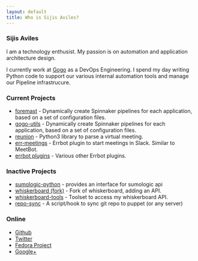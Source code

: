 ```yaml
---
layout: default
title: Who is Sijis Aviles?
---
```

### Sijis Aviles
I am a technology enthusist. My passion is on automation and application architecture design.

I currently work at [Gogo](https://gogoair.com) as a DevOps Engineering. I spend my day writing Python code to support our various internal automation tools and manage our Pipeline infrastrucure.

### Current Projects
* [foremast](https://github.com/gogoair/foremast) - Dynamically create Spinnaker pipelines for each application, based on a set of configuration files.
* [gogo-utils](https://github.com/gogoair/gogo-utils) - Dynamically create Spinnaker pipelines for each application, based on a set of configuration files.
* [reunion](https://github.com/sijis/reunion) - Python3 library to parse a virtual meeting.
* [err-meetings](https://github.com/sijis/err-meetings) - Errbot plugin to start meetings in Slack. Similar to MeetBot.
* [errbot plugins](https://github.com/sijis?utf8=%E2%9C%93&tab=repositories&q=err-*&type=&language=) - Various other Errbot plugins.

### Inactive Projects
* [sumologic-python](https://github.com/sijis/sumologic-python) - provides an interface for sumologic api
* [whiskerboard (fork)](https://github.com/sijis/whiskerboard) - Fork of whiskerboard, adding an API.
* [whiskerboard-tools](https://github.com/sijis/whiskerboard-tools) - Toolset to access my whiskerboard API.
* [repo-sync](https://github.com/sijis/repo-sync) - A script/hook to sync git repo to puppet (or any server)

### Online
+ [Github](https://github.com/sijis)
+ [Twitter](https://twitter.com/SijisAviles)
+ [Fedora Project](http://fedoraproject.org/wiki/User:Sijis)
+ [Google+](https://plus.google.com/+SijisAviles/posts)
